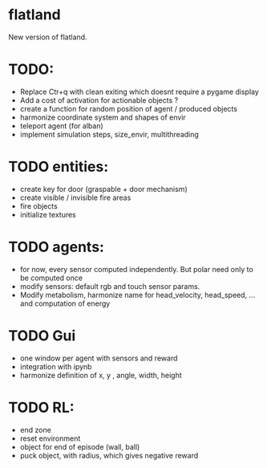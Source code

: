 # flatland
New version of flatland.


# TODO:
- Replace Ctr+q with clean exiting which doesnt require a pygame display
- Add a cost of activation for actionable objects ?
- create a function for random position of agent / produced objects
- harmonize coordinate system and shapes of envir
- teleport agent (for alban)
- implement simulation steps, size_envir, multithreading

# TODO entities:
- create key for door (graspable + door mechanism)
- create visible / invisible fire areas
- fire objects
- initialize textures

# TODO agents:
- for now, every sensor computed independently. But polar need only to be computed once
- modify sensors: default rgb and touch sensor params.
- Modify metabolism, harmonize name for head_velocity, head_speed, ... and computation of energy

# TODO Gui
- one window per agent with sensors and reward
- integration with ipynb
- harmonize definition of x, y , angle, width, height

# TODO RL:
- end zone
- reset environment
- object for end of episode (wall, ball)
- puck object, with radius, which gives negative reward
